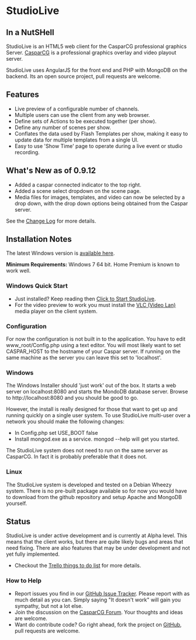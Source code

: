 # StudioLive #
## In a NutSHell ##
StudioLive is an HTML5 web client for the CasparCG professional graphics Server.  [CasparCG](http://www.casparcg.com/features) is a professional graphics overlay and video playout server.

StudioLive uses AngularJS for the front end and PHP with MongoDB on the backend.  Its an open source project, pull requests are welcome.  

## Features ##
* Live preview of a configurable number of channels.
* Multiple users can use the client from any web browser.
* Define sets of Actions to be executed together (per show).
* Define any number of scenes per show.
* Conflates the data used by Flash Templates per show, making it easy to update data for multiple templates from a single UI. 
* Easy to use 'Show Time' page to operate during a live event or studio recording. 

## What's New as of 0.9.12 ##

- Added a caspar connected indicator to the top right.
- Added a scene select dropdown on the scene page.
- Media files for images, templates, and video can now be selected by a drop down, with the drop down options being obtained from the Caspar server.

See the [Change Log](https://github.com/saygoweb/studiolive/blob/master/CHANGELOG.md) for more details.

## Installation Notes ##
The latest Windows version is [available here](https://drive.google.com/folderview?id=0B1aEHU7j2cRhdTVOdHp0VjdRUkE&usp=sharing).

**Minimum Requirements:** Windows 7 64 bit.  Home Premium is known to work well.

### Windows Quick Start ###
* Just installed? Keep reading then [Click to Start StudioLive](http://localhost:8080/).
* For the video preview to work you must install the [VLC (Video Lan)](http://www.videolan.org/vlc/index.html) media player on the client system. 

### Configuration ###
For now the configuration is not built in to the application.  You have to edit www_root/Config.php using a text editor. You will most likely want to set CASPAR\_HOST to the hostname of your Caspar server.  If running on the same machine as the server you can leave this set to 'localhost'.

### Windows ###
The Windows Installer should 'just work' out of the box.  It starts a web server on localhost:8080 and starts the MondoDB database server. Browse to http://localhost:8080 and you should be good to go.

However, the install is really designed for those that want to get up and running quickly on a single user system. To use StudioLive multi-user over a network you should make the following changes:

* In Config.php set USE_BOOT false
* Install mongod.exe as a service.  mongod --help will get you started.

The StudioLive system does not need to run on the same server as CasparCG.  In fact it is probably preferable that it does not.

### Linux ###
The StudioLive system is developed and tested on a Debian Wheezy system. There is no pre-built package available so for now you would have to download from the github repository and setup Apache and MongoDB yourself.

## Status ##
StudioLive is under active development and is currently at Alpha level.  This means that the client works, but there are quite likely bugs and areas that need fixing.  There are also features that may be under development and not yet fully implemented.

* Checkout the [Trello things to do list](https://trello.com/b/dChvuzOw/saygo-studiolive) for more details.

### How to Help ###
* Report issues you find in our [GitHub Issue Tracker](https://github.com/saygoweb/studiolive/issues).  Please report with as much detail as you can.  Simply saying "It doesn't work" will gain you sympathy, but not a lot else.
* Join the discussion on the [CasparCG Forum](http://casparcg.com/forum/viewtopic.php?f=3&t=1646).  Your thoughts and ideas are welcome.
* Want do contribute code?  Go right ahead, fork the project on [GitHub](https://github.com/saygoweb/studiolive), pull requests are welcome.
